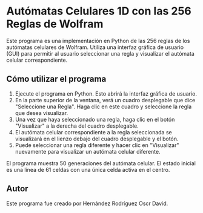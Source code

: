 # Autómatas Celulares 1D con las 256 Reglas de Wolfram

Este programa es una implementación en Python de las 256 reglas de los autómatas celulares de Wolfram. Utiliza una interfaz gráfica de usuario (GUI) para permitir al usuario seleccionar una regla y visualizar el autómata celular correspondiente.

## Cómo utilizar el programa

1. Ejecute el programa en Python. Esto abrirá la interfaz gráfica de usuario.
2. En la parte superior de la ventana, verá un cuadro desplegable que dice "Seleccione una Regla". Haga clic en este cuadro y seleccione la regla que desea visualizar.
3. Una vez que haya seleccionado una regla, haga clic en el botón "Visualizar" a la derecha del cuadro desplegable.
4. El autómata celular correspondiente a la regla seleccionada se visualizará en el lienzo debajo del cuadro desplegable y el botón.
5. Puede seleccionar una regla diferente y hacer clic en "Visualizar" nuevamente para visualizar un autómata celular diferente.

El programa muestra 50 generaciones del autómata celular. El estado inicial es una línea de 61 celdas con una única celda activa en el centro.

## Autor

Este programa fue creado por Hernández Rodríguez Oscr David.
